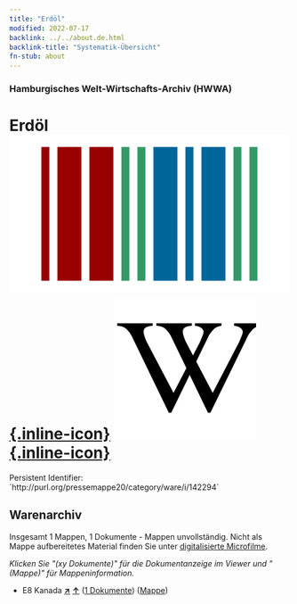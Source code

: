 ```yaml
---
title: "Erdöl"
modified: 2022-07-17
backlink: ../../about.de.html
backlink-title: "Systematik-Übersicht"
fn-stub: about
---
```


### Hamburgisches Welt-Wirtschafts-Archiv (HWWA)

# Erdöl &#160; [![Wikidata](/images/Wikidata-logo.svg "Wikidata"){.inline-icon}](http://www.wikidata.org/entity/Q22656) [![Wikipedia](/images/Wikipedia-W.svg "Wikipedia"){.inline-icon}](https://de.wikipedia.org/wiki/Erd%C3%B6l)

<div class="hint">Persistent Identifier: `http://purl.org/pressemappe20/category/ware/i/142294`</div>







## Warenarchiv




Insgesamt 1 Mappen, 1 Dokumente - Mappen unvollständig.
Nicht als Mappe aufbereitetes Material finden Sie unter [digitalisierte Microfilme](/film/h1_sh.de.html).

_Klicken Sie "(xy Dokumente)" für die Dokumentanzeige im Viewer und "(Mappe)" für Mappeninformation._



- E8 Kanada [**&nearr;**](../../../geo/i/141644/about.de.html "Kanada (alle Mappen)") [**&uarr;**](../../../geo/about.de.html#E8 "Ländersystematik") (<a href="https://pm20.zbw.eu/iiifview/folder/wa/142294,141644" title="über: Erdöl : Kanada" target="_blank">1 Dokumente</a>) ([Mappe](../../../../folder/wa/1422xx/142294/1416xx/141644/about.de.html))








